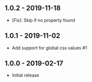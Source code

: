 ## 1.0.2 - 2019-11-18

- [Fix]: Skip if no property found

## 1.0.1 - 2019-11-02

- Add support for global css values #1

## 1.0.0 - 2019-02-17

- Initial release
